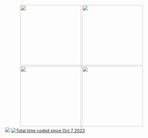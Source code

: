 

<div align="center">
  <a href="https://github.com/anuraghazra/github-readme-stats#gh-light-mode-only">
    <img height=200 src="https://github-readme-stats-git-masterrstaa-rickstaa.vercel.app/api/top-langs/?username=fazlibeqir&layout=compact&langs_count=10&hide_border=true&role=owner,collaborator&theme=default#gh-light-mode-only" />
  </a>

  <a href="https://github.com/anuraghazra/github-readme-stats#gh-light-mode-only">
    <img height=200 src="https://github-readme-stats-git-masterrstaa-rickstaa.vercel.app/api?username=fazlibeqir&show_icons=true&count_private=true&line_height=28&hide_border=true&card_width=450&include_all_commits=true&role=owner,collaborator&theme=merko#gh-light-mode-only" />
  </a>
</div>

<div align="center"> 
  <a href="https://github.com/anuraghazra/github-readme-stats#gh-dark-mode-only">
    <img height=200 src="https://github-readme-stats-git-masterrstaa-rickstaa.vercel.app/api/top-langs/?username=fazlibeqir&layout=compact&langs_count=10&hide=javascript,css,html,SCSS&count_private=true&hide_border=true&role=owner,collaborator&theme=dracula" />
  </a>

  <a href="https://github.com/anuraghazra/github-readme-stats#gh-dark-mode-only">
    <img height=200 src="https://github-readme-stats-git-masterrstaa-rickstaa.vercel.app/api?username=fazlibeqir&show_icons=true&count_private=true&line_height=28&hide_border=true&card_width=450&include_all_commits=true&role=owner,collaborator&theme=dracula" />
  </a>
</div>
<div align="left">
  <img src="https://komarev.com/ghpvc/?username=fazlibeqir" />
<a href="https://wakatime.com/@018b0beb-cbad-4a1e-ac53-dfa0b7ddbef4"><img src="https://wakatime.com/badge/user/018b0beb-cbad-4a1e-ac53-dfa0b7ddbef4.svg" alt="Total time coded since Oct 7 2023" /></a>
</div>
